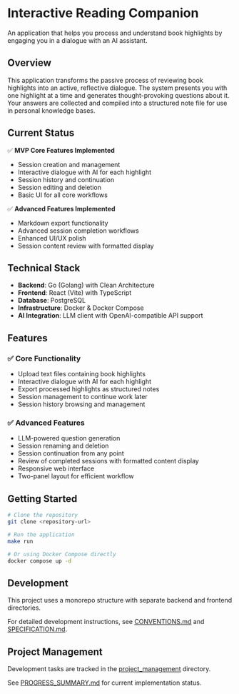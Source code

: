 # Interactive Reading Companion

An application that helps you process and understand book highlights by engaging you in a dialogue with an AI assistant.

## Overview

This application transforms the passive process of reviewing book highlights into an active, reflective dialogue. The system presents you with one highlight at a time and generates thought-provoking questions about it. Your answers are collected and compiled into a structured note file for use in personal knowledge bases.

## Current Status

✅ **MVP Core Features Implemented**
- Session creation and management
- Interactive dialogue with AI for each highlight
- Session history and continuation
- Session editing and deletion
- Basic UI for all core workflows

✅ **Advanced Features Implemented**
- Markdown export functionality
- Advanced session completion workflows
- Enhanced UI/UX polish
- Session content review with formatted display

## Technical Stack

- **Backend**: Go (Golang) with Clean Architecture
- **Frontend**: React (Vite) with TypeScript
- **Database**: PostgreSQL
- **Infrastructure**: Docker & Docker Compose
- **AI Integration**: LLM client with OpenAI-compatible API support

## Features

### ✅ Core Functionality
- Upload text files containing book highlights
- Interactive dialogue with AI for each highlight
- Export processed highlights as structured notes
- Session management to continue work later
- Session history browsing and management

### ✅ Advanced Features
- LLM-powered question generation
- Session renaming and deletion
- Session continuation from any point
- Review of completed sessions with formatted content display
- Responsive web interface
- Two-panel layout for efficient workflow

## Getting Started

```bash
# Clone the repository
git clone <repository-url>

# Run the application
make run

# Or using Docker Compose directly
docker compose up -d
```

## Development

This project uses a monorepo structure with separate backend and frontend directories.

For detailed development instructions, see [CONVENTIONS.md](CONVENTIONS.md) and [SPECIFICATION.md](SPECIFICATION.md).

## Project Management

Development tasks are tracked in the [project_management](project_management/) directory.

See [PROGRESS_SUMMARY.md](project_management/PROGRESS_SUMMARY.md) for current implementation status.